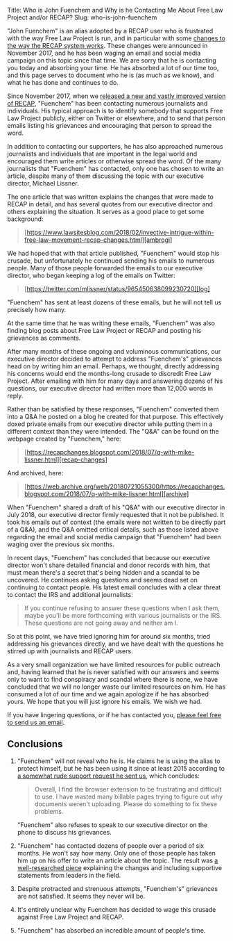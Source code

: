 Title: Who is John Fuenchem and Why is he Contacting Me About Free Law Project and/or RECAP?
Slug: who-is-john-fuenchem


"John Fuenchem" is an alias adopted by a RECAP user who is frustrated with the way Free Law Project is run, and in particular with some [changes to the way the RECAP system works][changes]. These changes were announced in November 2017, and he has been waging an email and social media campaign on this topic since that time. We are sorry that he is contacting you today and absorbing your time. He has absorbed a lot of our time too, and this page serves to document who he is (as much as we know), and what he has done and continues to do.

Since November 2017, when we [released a new and vastly improved version of RECAP][changes], "Fuenchem" has been contacting numerous journalists and individuals. His typical approach is to identify somebody that supports Free Law Project publicly, either on Twitter or elsewhere, and to send that person emails listing his grievances and encouraging that person to spread the word. 

In addition to contacting our supporters, he has also approached numerous journalists and individuals that are important in the legal world and encouraged them write articles or otherwise spread the word. Of the many journalists that "Fuenchem" has contacted, only one has chosen to write an article, despite many of them discussing the topic with our executive director, Michael Lissner. 

The one article that was written explains the changes that were made to RECAP in detail, and has several quotes from our executive director and others explaining the situation. It serves as a good place to get some background:

> [https://www.lawsitesblog.com/2018/02/invective-intrigue-within-free-law-movement-recap-changes.html][ambrogi]

We had hoped that with that article published, "Fuenchem" would stop his crusade, but unfortunately he continued sending his emails to numerous people. Many of those people forwarded the emails to our executive director, who began keeping a log of the emails on Twitter:

> [https://twitter.com/mlissner/status/965450638099230720][log]

"Fuenchem" has sent at least dozens of these emails, but he will not tell us precisely how many. 

At the same time that he was writing these emails, "Fuenchem" was also finding blog posts about Free Law Project or RECAP and posting his grievances as comments.

After many months of these ongoing and voluminous communications, our executive director decided to attempt to address "Fuenchem's" grievances head on by writing him an email. Perhaps, we thought, directly addressing his concerns would end the months-long crusade to discredit Free Law Project. After emailing with him for many days and answering dozens of his questions, our executive director had written more than 12,000 words in reply. 

Rather than be satisfied by these responses, "Fuenchem" converted them into a Q&A he posted on a blog he created for that purpose. This effectively doxed private emails from our executive director while putting them in a different context than they were intended. The "Q&A" can be found on the webpage created by "Fuenchem," here:

> [https://recapchanges.blogspot.com/2018/07/q-with-mike-lissner.html][recap-changes]

And archived, here: 

> [https://web.archive.org/web/20180721055300/https://recapchanges.blogspot.com/2018/07/q-with-mike-lissner.html][archive]

When "Fuenchem" shared a draft of his "Q&A" with our executive director in July 2018, our executive director firmly requested that it not be published. It took his emails out of context (the emails were not written to be directly part of a Q&A), and the Q&A omitted critical details, such as those listed above regarding the email and social media campaign that "Fuenchem" had been waging over the previous six months.

In recent days, "Fuenchem" has concluded that because our executive director won't share detailed financial and donor records with him, that must mean there's a secret that's being hidden and a scandal to be uncovered. He continues asking questions and seems dead set on continuing to contact people. His latest email concludes with a clear threat to contact the IRS and additional journalists: 

> If you continue refusing to answer these questions when I ask them, maybe you'll be more forthcoming with various journalists or the IRS. These questions are not going away and neither am I.

So at this point, we have tried ignoring him for around six months, tried addressing his grievances directly, and we have dealt with the questions he stirred up with journalists and RECAP users. 

As a very small organization we have limited resources for public outreach and, having learned that he is never satisfied with our answers and seems only to want to find conspiracy and scandal where there is none, we have concluded that we will no longer waste our limited resources on him. He has consumed a lot of our time and we again apologize if he has absorbed yours. We hope that you will just ignore his emails. We wish we had. 

If you have lingering questions, or if he has contacted you, [please feel free to send us an email][c].


## Conclusions

1. "Fuenchem" will not reveal who he is. He claims he is using the alias to protect himself, but he has been using it since at least 2015 according to [a somewhat rude support request he sent us][rude-email], which concludes:
 
    > Overall, I find the browser extension to be frustrating and difficult to use. I have wasted many billable pages trying to figure out why documents weren't uploading. Please do something to fix these problems.
    
    "Fuenchem" also refuses to speak to our executive director on the phone to discuss his grievances.

1. "Fuenchem" has contacted dozens of people over a period of six months. He won't say how many. Only one of those people has taken him up on his offer to write an article about the topic. The result was [a well-researched piece][ambrogi] explaining the changes and including supportive statements from leaders in the field.

1. Despite protracted and strenuous attempts, "Fuenchem's" grievances are not satisfied. It seems they never will be.

1. It's entirely unclear why Fuenchem has decided to wage this crusade against Free Law Project and RECAP.

1. "Fuenchem" has absorbed an incredible amount of people's time. 


[changes]: {filename}/new-recap.md
[ambrogi]: https://www.lawsitesblog.com/2018/02/invective-intrigue-within-free-law-movement-recap-changes.html
[log]: https://twitter.com/mlissner/status/965450638099230720
[recap-changes]: https://recapchanges.blogspot.com/2018/07/q-with-mike-lissner.html
[archive]: https://web.archive.org/web/20180721055300/https://recapchanges.blogspot.com/2018/07/q-with-mike-lissner.html
[c]: {filename}/pages/contact.md
[rude-email]: {static}/pdf/fuenchem-email.pdf
